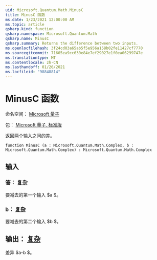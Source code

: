 ```yaml
---
uid: Microsoft.Quantum.Math.MinusC
title: MinusC 函数
ms.date: 1/23/2021 12:00:00 AM
ms.topic: article
qsharp.kind: function
qsharp.namespace: Microsoft.Quantum.Math
qsharp.name: MinusC
qsharp.summary: Returns the difference between two inputs.
ms.openlocfilehash: 3f24cd03a65ab5f5e956a158b02fe11427cf7770
ms.sourcegitcommit: 71605ea9cc630e84e7ef29027e1f0ea06299747e
ms.translationtype: MT
ms.contentlocale: zh-CN
ms.lasthandoff: 01/26/2021
ms.locfileid: "98848814"
---
```

# <a name="minusc-function"></a>MinusC 函数

命名空间： [Microsoft 量子](xref:Microsoft.Quantum.Math)

包： [Microsoft 量子. 标准版](https://nuget.org/packages/Microsoft.Quantum.Standard)


返回两个输入之间的差。

```qsharp
function MinusC (a : Microsoft.Quantum.Math.Complex, b : Microsoft.Quantum.Math.Complex) : Microsoft.Quantum.Math.Complex
```


## <a name="input"></a>输入

### <a name="a--complex"></a>答： [复杂](xref:Microsoft.Quantum.Math.Complex)

要减去的第一个输入 $a $。


### <a name="b--complex"></a>b： [复杂](xref:Microsoft.Quantum.Math.Complex)

要减去的第二个输入 $b $。



## <a name="output--complex"></a>输出： [复杂](xref:Microsoft.Quantum.Math.Complex)

差异 $a-b $。